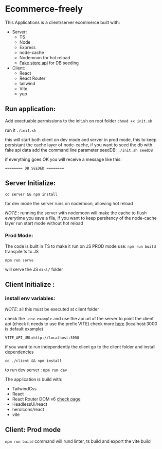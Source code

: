 # Ecommerce-freely

This Applications is a client/server ecommerce built with:

- Server:
  - TS
  - Node
  - Express
  - node-cache
  - Nodemoon for hot reload
  - [Fake store api](<(https://fakestoreapi.com/products)>) for DB seeding
- Client:
  - React
  - React Router
  - tailwind
  - Vite
  - yup

## Run application:

Add exectuable permissions to the init.sh on root folder
`chmod +x init.sh`

run it
`./init.sh`

this will start both client on dev mode and server in prod mode, this to keep persistant the cache layer of node-cache, if you want to seed the db with fake api data add the command line parameter seedDB:
`./init.sh seedDB`

if everything goes OK you will receive a message like this:

`======== DB SEEDED ========`

## Server Initialize:

`cd server && npm install`

for dev mode the server runs on nodemoon, allowing hot reload

_NOTE_ : running the server with nodemoon will make the cache to flush everytime you save a file, if you want to keep persitency of the node-cache layer run start mode without hot reload

### Prod Mode:

The code is built in TS to make it run on JS PROD mode use:
`npm run build`
transpile ts to JS

`npm run serve`

will serve the JS `dist/` folder

## Client Initialize :

### install env variables:

_NOTE_: all this must be executed at client folder

check the `.env.example` and use the api url of the server to point the client api (check it needs to use the prefix VITE) check more [here](https://vitejs.dev/guide/env-and-mode)
(localhost:3000 is default example)

```
VITE_API_URL=http://localhost:3000
```

if you want to run independently the client go to the client folder and install dependencies

`cd ./client && npm install`

to run dev server :
`npm run dev`

The application is build with:

- TailwindCss
- React
- React Router DOM v6 [check page](https://reactrouter.com/en/main)
- HeadlessUI/react
- heroIcons/react
- vite

## Client: Prod mode

`npm run build` command will rund linter, ts build and export the vite build
